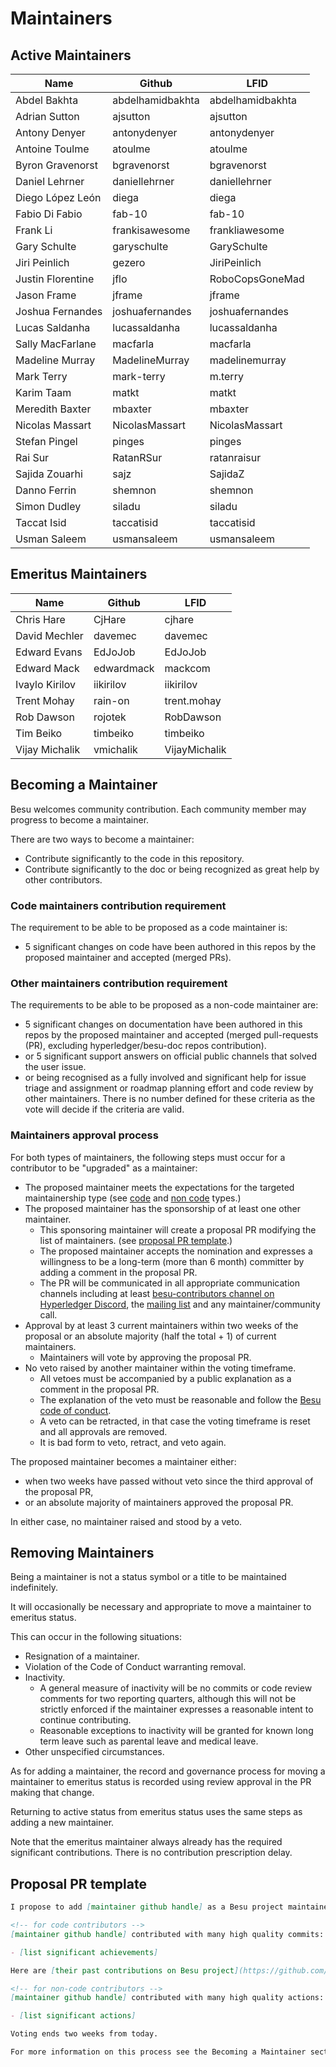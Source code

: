 # Maintainers

## Active Maintainers

<!-- Please keep this sorted alphabetically by github -->

| Name             | Github           | LFID             |
| ---------------- | ---------------- | ---------------- |
| Abdel Bakhta     | abdelhamidbakhta | abdelhamidbakhta |
| Adrian Sutton    | ajsutton         | ajsutton         |
| Antony Denyer    | antonydenyer     | antonydenyer     |
| Antoine Toulme   | atoulme          | atoulme          |
| Byron Gravenorst | bgravenorst      | bgravenorst      |
| Daniel Lehrner   | daniellehrner    | daniellehrner    |
| Diego López León | diega            | diega            |
| Fabio Di Fabio   | fab-10           | fab-10           |
| Frank Li         | frankisawesome   | frankliawesome   |
| Gary Schulte     | garyschulte      | GarySchulte      | 
| Jiri Peinlich    | gezero           | JiriPeinlich     |
| Justin Florentine| jflo             | RoboCopsGoneMad  |
| Jason Frame      | jframe           | jframe           |
| Joshua Fernandes | joshuafernandes  | joshuafernandes  |
| Lucas Saldanha   | lucassaldanha    | lucassaldanha    |
| Sally MacFarlane | macfarla         | macfarla         |
| Madeline Murray  | MadelineMurray   | madelinemurray   |
| Mark Terry       | mark-terry       | m.terry          |
| Karim Taam       | matkt            | matkt            |
| Meredith Baxter  | mbaxter          | mbaxter          |
| Nicolas Massart  | NicolasMassart   | NicolasMassart   |
| Stefan Pingel    | pinges           | pinges           |
| Rai Sur          | RatanRSur        | ratanraisur      |
| Sajida Zouarhi   | sajz             | SajidaZ          |
| Danno Ferrin     | shemnon          | shemnon          |
| Simon Dudley     | siladu           | siladu           |
| Taccat Isid      | taccatisid       | taccatisid       |
| Usman Saleem     | usmansaleem      | usmansaleem      |

## Emeritus Maintainers

| Name             | Github           | LFID             |
|------------------|------------------|------------------|
| Chris Hare       | CjHare           | cjhare           |
| David Mechler    | davemec          | davemec          |
| Edward Evans     | EdJoJob          | EdJoJob          |
| Edward Mack      | edwardmack       | mackcom          | 
| Ivaylo Kirilov   | iikirilov        | iikirilov        |
| Trent Mohay      | rain-on          | trent.mohay      |
| Rob Dawson       | rojotek          | RobDawson        |
| Tim Beiko        | timbeiko         | timbeiko         |
| Vijay Michalik   | vmichalik        | VijayMichalik    |

## Becoming a Maintainer

Besu welcomes community contribution.
Each community member may progress to become a maintainer.

There are two ways to become a maintainer:

- Contribute significantly to the code in this repository.
- Contribute significantly to the doc or being recognized as great help by other contributors.
  
### Code maintainers contribution requirement

The requirement to be able to be proposed as a code maintainer is:

- 5 significant changes on code have been authored in this repos by the proposed maintainer and accepted (merged PRs).
  
### Other maintainers contribution requirement

The requirements to be able to be proposed as a non-code maintainer are:

- 5 significant changes on documentation have been authored in this repos by the proposed maintainer and accepted (merged pull-requests (PR), excluding hyperledger/besu-doc repos contribution).
- or 5 significant support answers on official public channels that solved the user issue.
- or being recognised as a fully involved and significant help for issue triage and assignment or roadmap planning effort and code review by other maintainers.
  There is no number defined for these criteria as the vote will decide if the criteria are valid.
  
### Maintainers approval process

For both types of maintainers, the following steps must occur for a contributor to be "upgraded" as a maintainer:

- The proposed maintainer meets the expectations for the targeted maintainership type (see [code](#code-maintainers-contribution-requirement) and [non code](#other-maintainers-contribution-requirement) types.)
- The proposed maintainer has the sponsorship of at least one other maintainer.
  - This sponsoring maintainer will create a proposal PR modifying the list of
    maintainers. (see [proposal PR template](#proposal-pr-template).)
  - The proposed maintainer accepts the nomination and expresses a willingness
    to be a long-term (more than 6 month) committer by adding a comment in the proposal PR.
  - The PR will be communicated in all appropriate communication channels
    including at least [besu-contributors channel on Hyperledger Discord](https://discord.gg/hyperledger),
    the [mailing list](https://lists.hyperledger.org/g/besu)
    and any maintainer/community call.
- Approval by at least 3 current maintainers within two weeks of the proposal or
  an absolute majority (half the total + 1) of current maintainers.
  - Maintainers will vote by approving the proposal PR.
- No veto raised by another maintainer within the voting timeframe.
  - All vetoes must be accompanied by a public explanation as a comment in the
    proposal PR.
  - The explanation of the veto must be reasonable and follow the [Besu code of conduct](https://wiki.hyperledger.org/display/BESU/Code+of+Conduct).
  - A veto can be retracted, in that case the voting timeframe is reset and all approvals are removed.
  - It is bad form to veto, retract, and veto again.
  
The proposed maintainer becomes a maintainer either:

  - when two weeks have passed without veto since the third approval of the proposal PR,
  - or an absolute majority of maintainers approved the proposal PR.

In either case, no maintainer raised and stood by a veto.

## Removing Maintainers

Being a maintainer is not a status symbol or a title to be maintained indefinitely.

It will occasionally be necessary and appropriate to move a maintainer to emeritus status.

This can occur in the following situations:

- Resignation of a maintainer.
- Violation of the Code of Conduct warranting removal.
- Inactivity.
  - A general measure of inactivity will be no commits or code review comments
    for two reporting quarters, although this will not be strictly enforced if
    the maintainer expresses a reasonable intent to continue contributing.
  - Reasonable exceptions to inactivity will be granted for known long term
    leave such as parental leave and medical leave.
- Other unspecified circumstances.

As for adding a maintainer, the record and governance process for moving a
maintainer to emeritus status is recorded using review approval in the PR making that change.

Returning to active status from emeritus status uses the same steps as adding a
new maintainer.

Note that the emeritus maintainer always already has the required significant contributions.
There is no contribution prescription delay.

## Proposal PR template

```markdown
I propose to add [maintainer github handle] as a Besu project maintainer.

<!-- for code contributors -->
[maintainer github handle] contributed with many high quality commits:

- [list significant achievements]

Here are [their past contributions on Besu project](https://github.com/hyperledger/besu/commits?author=[user github handle]).

<!-- for non-code contributors -->
[maintainer github handle] contributed with many high quality actions:

- [list significant actions]

Voting ends two weeks from today.

For more information on this process see the Becoming a Maintainer section in the MAINTAINERS.md file.
```
